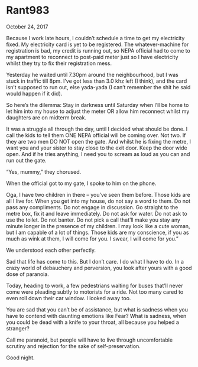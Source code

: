 # Rant983


October 24, 2017

Because I work late hours, I couldn’t schedule a time to get my electricity fixed. My electricity card is yet to be registered. The whatever-machine for registration is bad, my credit is running out, so NEPA official had to come to my apartment to reconnect to post-paid meter just so I have electricity whilst they try to fix their registration mess.

Yesterday he waited until 7.30pm around the neighbourhood, but I was stuck in traffic till 8pm. I’ve got less than 3.0 khz left (I think), and the card isn’t supposed to run out, else yada-yada (I can’t remember the shit he said would happen if it did). 

So here’s the dilemma: 
Stay in darkness until Saturday when I’ll be home to let him into my house to adjust the meter OR allow him reconnect whilst my daughters are on midterm break.

It was a struggle all through the day, until I decided what should be done.
I call the kids to tell them ONE NEPA official will be coming over. Not two. If they are two men DO NOT open the gate. And whilst he is fixing the metre, I want you and your sister to stay close to the exit door. Keep the door wide open. And if he tries anything, I need you to scream as loud as you can and run out the gate.

“Yes, mummy,” they chorused.

When the official got to my gate, I spoke to him on the phone.

Oga, I have two children in there – you’ve seen them before. Those kids are all I live for. When you get into my house, do not say a word to them. Do not pass any compliments. Do not engage in discussion. Go straight to the metre box, fix it and leave immediately. Do not ask for water. Do not ask to use the toilet. Do not banter. Do not pick a call that’ll make you stay any minute longer in the presence of my children. I may look like a cute woman, but I am capable of a lot of things. Those kids are my conscience, if you as much as wink at them, I will come for you. I swear, I will come for you.”

We understood each other perfectly.

Sad that life has come to this. But I don’t care. I do what I have to do. In a crazy world of debauchery and perversion, you look after yours with a good dose of paranoia.

Today, heading to work, a few pedestrians waiting for buses that’ll never come were pleading subtly to motorists for a ride. Not too many cared to even roll down their car window. I looked away too.

You are sad that you can’t be of assistance, but what is sadness when you have to contend with daunting emotions like Fear?
What is sadness, when you could be dead with a knife to your throat, all because you helped a stranger?

Call me paranoid, but people will have to live through uncomfortable scrutiny and rejection for the sake of self-preservation. 

Good night.